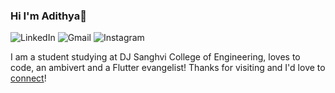 ### Hi I'm Adithya👋

<img alt="LinkedIn" src="https://img.shields.io/badge/AdithyaSanyal-%230077B5.svg?style=for-the-badge&logo=linkedin&logoColor=white"/>  <img alt="Gmail" src="https://img.shields.io/badge/adithyasanyal@gmail.com-D14836?style=for-the-badge&logo=gmail&logoColor=white" />  <img alt="Instagram" src="https://img.shields.io/badge/adithyasanyal2410-%23E4405F.svg?style=for-the-badge&logo=Instagram&logoColor=white"/>  

I am a student studying at DJ Sanghvi College of Engineering, loves to code, an ambivert and a Flutter evangelist! Thanks for visiting and I'd love to [connect](https://www.linkedin.com/in/adithya-sanyal-9371a8191/)!
<!--
**AdithyaSanyal/AdithyaSanyal** is a ✨ _special_ ✨ repository because its `README.md` (this file) appears on your GitHub profile.

Here are some ideas to get you started:

- 🔭 I’m currently working on ...
- 🌱 I’m currently learning ...
- 👯 I’m looking to collaborate on ...
- 🤔 I’m looking for help with ...
- 💬 Ask me about ...
- 📫 How to reach me: ...
- 😄 Pronouns: ...
- ⚡ Fun fact: ...
-->
